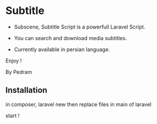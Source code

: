 # Subtitle

- Subscene, Subtitle Script is a powerfull Laravel Script.

- You can search and download media subtitles.

- Currently available in persian language.


Enjoy !

By Pedram


<h2>Installation</h2>

in composer, laravel new
then replace files in main of laravel

start !
